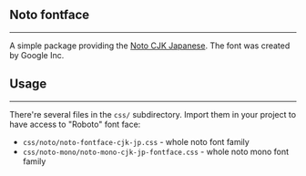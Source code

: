 ## Noto fontface
---
A simple package providing the [Noto CJK Japanese](https://www.google.com/get/noto/#sans-jpan). The font was created by Google Inc.

## Usage
---
There're several files in the `css/` subdirectory. Import them in your project to have access to "Roboto" font face:

- `css/noto/noto-fontface-cjk-jp.css` - whole noto font family
- `css/noto-mono/noto-mono-cjk-jp-fontface.css` - whole noto mono font family

